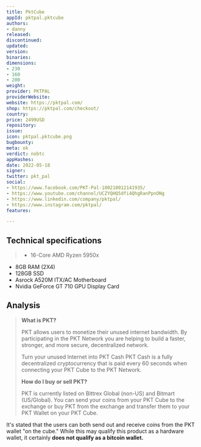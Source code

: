 ```yaml
---
title: PktCube
appId: pktpal.pktcube
authors:
- danny
released: 
discontinued: 
updated: 
version: 
binaries: 
dimensions:
- 230
- 160
- 200
weight: 
provider: PKTPAL
providerWebsite: 
website: https://pktpal.com/
shop: https://pktpal.com/checkout/
country: 
price: 2499USD
repository: 
issue: 
icon: pktpal.pktcube.png
bugbounty: 
meta: ok
verdict: nobtc
appHashes: 
date: 2022-05-18
signer: 
twitter: pkt_pal
social:
- https://www.facebook.com/PKT-Pal-100210012141935/
- https://www.youtube.com/channel/UCZYQHQ5dfi4QhgRanPpnONg
- https://www.linkedin.com/company/pktpal/
- https://www.instagram.com/pktpal/
features: 

---
```


## Technical specifications

> - 16-Core AMD Ryzen 5950x
- 8GB RAM (2X4)
- 128GB SSD
- Asrock A520M ITX/AC Motherboard
- Nvidia GeForce GT 710 GPU Display Card

## Analysis

> **What is PKT?**
>
> PKT allows users to monetize their unused internet bandwidth. By participating in the PKT Network you are helping to build a faster, stronger, and more secure, decentralized network.
>
> Turn your unused Internet into PKT Cash
> PKT Cash is a fully decentralized cryptocurrency that is paid every 60 seconds when connecting your PKT Cube to the PKT Network.
>
> **How do I buy or sell PKT?**
>
> PKT is currently listed on Bittrex Global (non-US) and Bitmart (US/Global). You can send your coins from your PKT Cube to the exchange or buy PKT from the exchange and transfer them to your PKT Wallet on your PKT Cube.

It's stated that the users can both send out and receive coins from the PKT wallet "on the cube." While this may qualify this product as a hardware wallet, it certainly **does not qualify as a bitcoin wallet.**
